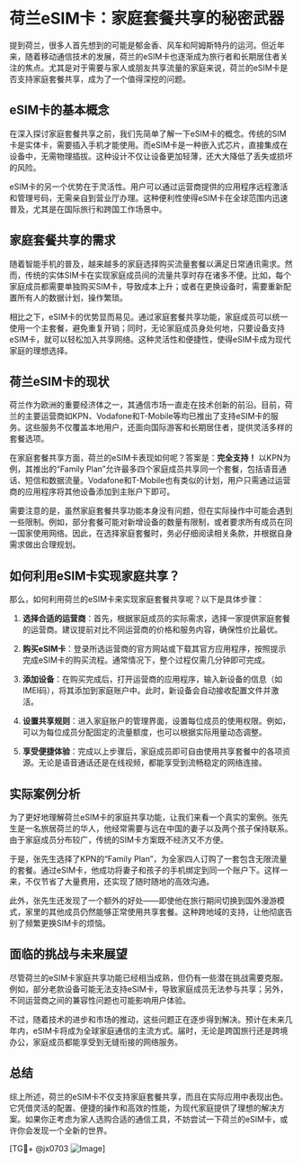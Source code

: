 # 荷兰eSIM卡：家庭套餐共享的秘密武器

提到荷兰，很多人首先想到的可能是郁金香、风车和阿姆斯特丹的运河。但近年来，随着移动通信技术的发展，荷兰的eSIM卡也逐渐成为旅行者和长期居住者关注的焦点。尤其是对于需要与家人或朋友共享流量的家庭来说，荷兰的eSIM卡是否支持家庭套餐共享，成为了一个值得深挖的问题。

## eSIM卡的基本概念

在深入探讨家庭套餐共享之前，我们先简单了解一下eSIM卡的概念。传统的SIM卡是实体卡，需要插入手机才能使用。而eSIM卡是一种嵌入式芯片，直接集成在设备中，无需物理插拔。这种设计不仅让设备更加轻薄，还大大降低了丢失或损坏的风险。

eSIM卡的另一个优势在于灵活性。用户可以通过运营商提供的应用程序远程激活和管理号码，无需亲自到营业厅办理。这种便利性使得eSIM卡在全球范围内迅速普及，尤其是在国际旅行和跨国工作场景中。

## 家庭套餐共享的需求

随着智能手机的普及，越来越多的家庭选择购买流量套餐以满足日常通讯需求。然而，传统的实体SIM卡在实现家庭成员间的流量共享时存在诸多不便。比如，每个家庭成员都需要单独购买SIM卡，导致成本上升；或者在更换设备时，需要重新配置所有人的数据计划，操作繁琐。

相比之下，eSIM卡的优势显而易见。通过家庭套餐共享功能，家庭成员可以统一使用一个主套餐，避免重复开销；同时，无论家庭成员身处何地，只要设备支持eSIM卡，就可以轻松加入共享网络。这种灵活性和便捷性，使得eSIM卡成为现代家庭的理想选择。

## 荷兰eSIM卡的现状

荷兰作为欧洲的重要经济体之一，其通信市场一直走在技术创新的前沿。目前，荷兰的主要运营商如KPN、Vodafone和T-Mobile等均已推出了支持eSIM卡的服务。这些服务不仅覆盖本地用户，还面向国际游客和长期居住者，提供灵活多样的套餐选项。

在家庭套餐共享方面，荷兰的eSIM卡表现如何呢？答案是：**完全支持！** 以KPN为例，其推出的“Family Plan”允许最多四个家庭成员共享同一个套餐，包括语音通话、短信和数据流量。Vodafone和T-Mobile也有类似的计划，用户只需通过运营商的应用程序将其他设备添加到主账户下即可。

需要注意的是，虽然家庭套餐共享功能本身没有问题，但在实际操作中可能会遇到一些限制。例如，部分套餐可能对新增设备的数量有限制，或者要求所有成员在同一国家使用网络。因此，在选择家庭套餐时，务必仔细阅读相关条款，并根据自身需求做出合理规划。

## 如何利用eSIM卡实现家庭共享？

那么，如何利用荷兰的eSIM卡来实现家庭套餐共享呢？以下是具体步骤：

1. **选择合适的运营商**：首先，根据家庭成员的实际需求，选择一家提供家庭套餐的运营商。建议提前对比不同运营商的价格和服务内容，确保性价比最优。

2. **购买eSIM卡**：登录所选运营商的官方网站或下载其官方应用程序，按照提示完成eSIM卡的购买流程。通常情况下，整个过程仅需几分钟即可完成。

3. **添加设备**：在购买完成后，打开运营商的应用程序，输入新设备的信息（如IMEI码），将其添加到家庭账户中。此时，新设备会自动接收配置文件并激活。

4. **设置共享规则**：进入家庭账户的管理界面，设置每位成员的使用权限。例如，可以为每位成员分配固定的流量额度，也可以根据实际用量动态调整。

5. **享受便捷体验**：完成以上步骤后，家庭成员即可自由使用共享套餐中的各项资源。无论是语音通话还是在线视频，都能享受到流畅稳定的网络连接。

## 实际案例分析

为了更好地理解荷兰eSIM卡的家庭共享功能，让我们来看一个真实的案例。张先生是一名旅居荷兰的华人，他经常需要与远在中国的妻子以及两个孩子保持联系。由于家庭成员分布较广，传统的SIM卡方案既不经济又不方便。

于是，张先生选择了KPN的“Family Plan”，为全家四人订购了一套包含无限流量的套餐。通过eSIM卡，他成功将妻子和孩子的手机绑定到同一个账户下。这样一来，不仅节省了大量费用，还实现了随时随地的高效沟通。

此外，张先生还发现了一个额外的好处——即使他在旅行期间切换到国外漫游模式，家里的其他成员仍然能够正常使用共享套餐。这种跨地域的支持，让他彻底告别了频繁更换SIM卡的烦恼。

## 面临的挑战与未来展望

尽管荷兰的eSIM卡家庭共享功能已经相当成熟，但仍有一些潜在挑战需要克服。例如，部分老款设备可能无法支持eSIM卡，导致家庭成员无法参与共享；另外，不同运营商之间的兼容性问题也可能影响用户体验。

不过，随着技术的进步和市场的推动，这些问题正在逐步得到解决。预计在未来几年内，eSIM卡将成为全球家庭通信的主流方式。届时，无论是跨国旅行还是跨境办公，家庭成员都能享受到无缝衔接的网络服务。

## 总结

综上所述，荷兰的eSIM卡不仅支持家庭套餐共享，而且在实际应用中表现出色。它凭借灵活的配置、便捷的操作和高效的性能，为现代家庭提供了理想的解决方案。如果你正考虑为家人选购合适的通信工具，不妨尝试一下荷兰的eSIM卡，或许你会发现一个全新的世界。

[TG💪+ @jx0703 ![Image](https://github.com/user-attachments/assets/dbca1d08-cadb-493c-b0ec-ad6f7a83f270)]